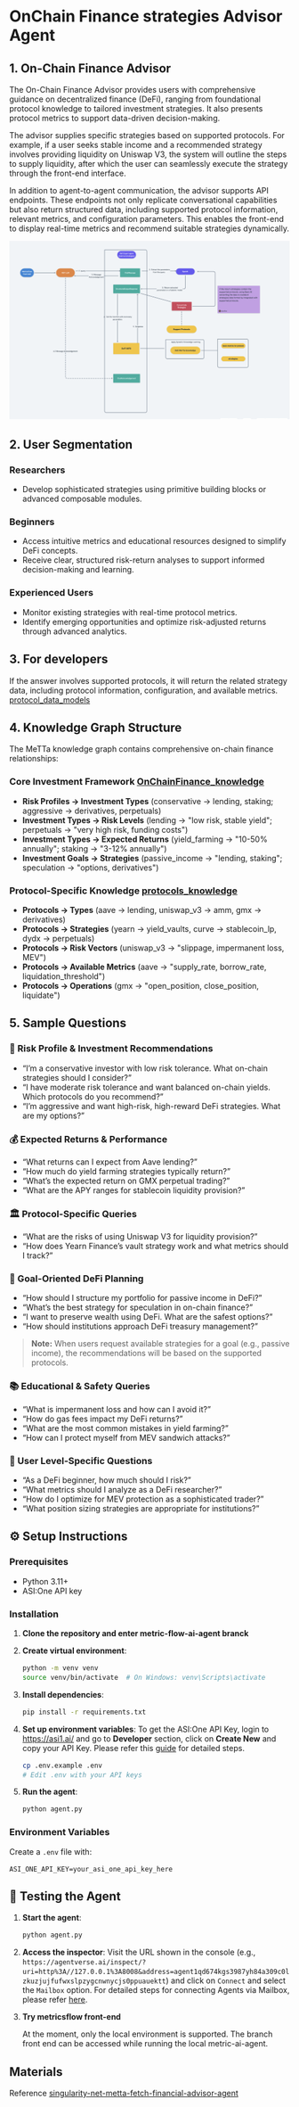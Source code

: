 # OnChain Finance strategies Advisor Agent

## 1. On-Chain Finance Advisor

The On-Chain Finance Advisor provides users with comprehensive guidance on decentralized finance (DeFi), ranging from foundational protocol knowledge to tailored investment strategies. It also presents protocol metrics to support data-driven decision-making.

The advisor supplies specific strategies based on supported protocols. For example, if a user seeks stable income and a recommended strategy involves providing liquidity on Uniswap V3, the system will outline the steps to supply liquidity, after which the user can seamlessly execute the strategy through the front-end interface.

In addition to agent-to-agent communication, the advisor supports API endpoints. These endpoints not only replicate conversational capabilities but also return structured data, including supported protocol information, relevant metrics, and configuration parameters. This enables the front-end to display real-time metrics and recommend suitable strategies dynamically.

![AI_Agent_Architecture](https://raw.githubusercontent.com/sodexx7/MetricFlow/metric-flow-ai-agent/AI_agent.png)

## 2. User Segmentation

### Researchers

- Develop sophisticated strategies using primitive building blocks or advanced composable modules.

### Beginners

- Access intuitive metrics and educational resources designed to simplify DeFi concepts.
- Receive clear, structured risk-return analyses to support informed decision-making and learning.

### Experienced Users

- Monitor existing strategies with real-time protocol metrics.
- Identify emerging opportunities and optimize risk-adjusted returns through advanced analytics.

## 3. For developers

If the answer involves supported protocols, it will return the related strategy data, including protocol information, configuration, and available metrics. [protocol_data_models](https://github.com/sodexx7/MetricFlow/blob/metric-flow-ai-agent/metta/protocol_data_models.py)

## 4. Knowledge Graph Structure

The MeTTa knowledge graph contains comprehensive on-chain finance relationships:

### Core Investment Framework [OnChainFinance_knowledge](https://github.com/sodexx7/MetricFlow/blob/metric-flow-ai-agent/metta/OnChainFinance_knowledge.py)

- **Risk Profiles → Investment Types** (conservative → lending, staking; aggressive → derivatives, perpetuals)
- **Investment Types → Risk Levels** (lending → "low risk, stable yield"; perpetuals → "very high risk, funding costs")
- **Investment Types → Expected Returns** (yield_farming → "10-50% annually"; staking → "3-12% annually")
- **Investment Goals → Strategies** (passive_income → "lending, staking"; speculation → "options, derivatives")

### Protocol-Specific Knowledge [protocols_knowledge](https://github.com/sodexx7/MetricFlow/blob/metric-flow-ai-agent/metta/protocols_knowledge.py)

- **Protocols → Types** (aave → lending, uniswap_v3 → amm, gmx → derivatives)
- **Protocols → Strategies** (yearn → yield_vaults, curve → stablecoin_lp, dydx → perpetuals)
- **Protocols → Risk Vectors** (uniswap_v3 → "slippage, impermanent loss, MEV")
- **Protocols → Available Metrics** (aave → "supply_rate, borrow_rate, liquidation_threshold")
- **Protocols → Operations** (gmx → "open_position, close_position, liquidate")

## 5. Sample Questions

### 🎯 Risk Profile & Investment Recommendations

- “I’m a conservative investor with low risk tolerance. What on-chain strategies should I consider?”
- “I have moderate risk tolerance and want balanced on-chain yields. Which protocols do you recommend?”
- “I’m aggressive and want high-risk, high-reward DeFi strategies. What are my options?”

### 💰 Expected Returns & Performance

- “What returns can I expect from Aave lending?”
- “How much do yield farming strategies typically return?”
- “What’s the expected return on GMX perpetual trading?”
- “What are the APY ranges for stablecoin liquidity provision?”

### 🏛️ Protocol-Specific Queries

- “What are the risks of using Uniswap V3 for liquidity provision?”
- “How does Yearn Finance’s vault strategy work and what metrics should I track?”

### 🎯 Goal-Oriented DeFi Planning

- “How should I structure my portfolio for passive income in DeFi?”
- “What’s the best strategy for speculation in on-chain finance?”
- “I want to preserve wealth using DeFi. What are the safest options?”
- “How should institutions approach DeFi treasury management?”

> **Note:** When users request available strategies for a goal (e.g., passive income), the recommendations will be based on the supported protocols.

### 📚 Educational & Safety Queries

- “What is impermanent loss and how can I avoid it?”
- “How do gas fees impact my DeFi returns?”
- “What are the most common mistakes in yield farming?”
- “How can I protect myself from MEV sandwich attacks?”

### 🔰 User Level-Specific Questions

- “As a DeFi beginner, how much should I risk?”
- “What metrics should I analyze as a DeFi researcher?”
- “How do I optimize for MEV protection as a sophisticated trader?”
- “What position sizing strategies are appropriate for institutions?”

## ⚙️ Setup Instructions

### Prerequisites

- Python 3.11+
- ASI:One API key

### Installation

1. **Clone the repository and enter metric-flow-ai-agent branck**

2. **Create virtual environment**:

   ```bash
   python -m venv venv
   source venv/bin/activate  # On Windows: venv\Scripts\activate
   ```

3. **Install dependencies**:

   ```bash
   pip install -r requirements.txt
   ```

4. **Set up environment variables**:
   To get the ASI:One API Key, login to https://asi1.ai/ and go to **Developer** section, click on **Create New** and copy your API Key. Please refer this [guide](https://innovationlab.fetch.ai/resources/docs/asione/asi-one-quickstart#step-1-get-your-api-key) for detailed steps.

   ```bash
   cp .env.example .env
   # Edit .env with your API keys
   ```

5. **Run the agent**:
   ```bash
   python agent.py
   ```

### Environment Variables

Create a `.env` file with:

```env
ASI_ONE_API_KEY=your_asi_one_api_key_here
```

## 🧪 Testing the Agent

1. **Start the agent**:

   ```bash
   python agent.py
   ```

2. **Access the inspector**:
   Visit the URL shown in the console (e.g., `https://agentverse.ai/inspect/?uri=http%3A//127.0.0.1%3A8008&address=agent1qd674kgs3987yh84a309c0lzkuzjujfufwxslpzygcnwnycjs0ppuauektt`) and click on `Connect` and select the `Mailbox` option. For detailed steps for connecting Agents via Mailbox, please refer [here](https://innovationlab.fetch.ai/resources/docs/agent-creation/uagent-creation#mailbox-agents).

3. **Try metricsflow front-end**

   At the moment, only the local environment is supported. The branch front end can be accessed while running the local metric-ai-agent.

## Materials

Reference [singularity-net-metta-fetch-financial-advisor-agent](https://github.com/fetchai/innovation-lab-examples/tree/main/web3/singularity-net-metta-fetch-financial-advisor-agent)

